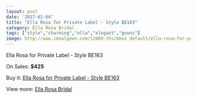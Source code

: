 ```yaml
---
layout: post
date: '2017-01-04'
title: "Ella Rosa for Private Label - Style BE163"
category: Ella Rosa Bridal
tags: ["style","charming","ella","elegant","gowns"]
image: http://www.idealgown.com/12009-thickbox_default/ella-rosa-for-private-label-style-be163.jpg
---
```

Ella Rosa for Private Label - Style BE163

On Sales: **$425**
<a href="https://www.idealgown.com/en/ella-rosa-bridal/4871-ella-rosa-for-private-label-style-be163.html"><amp-img layout="responsive" width="600" height="600" src="//www.idealgown.com/12009-thickbox_default/ella-rosa-for-private-label-style-be163.jpg" alt="Ella Rosa for Private Label - Style BE163 0" /></a>
<a href="https://www.idealgown.com/en/ella-rosa-bridal/4871-ella-rosa-for-private-label-style-be163.html"><amp-img layout="responsive" width="600" height="600" src="//www.idealgown.com/12010-thickbox_default/ella-rosa-for-private-label-style-be163.jpg" alt="Ella Rosa for Private Label - Style BE163 1" /></a>

Buy it: [Ella Rosa for Private Label - Style BE163](https://www.idealgown.com/en/ella-rosa-bridal/4871-ella-rosa-for-private-label-style-be163.html "Ella Rosa for Private Label - Style BE163")

View more: [Ella Rosa Bridal](https://www.idealgown.com/en/60-ella-rosa-bridal "Ella Rosa Bridal")